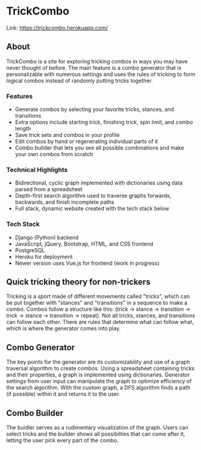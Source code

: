 # TrickCombo
Link: https://trickcombo.herokuapp.com/

## About

TrickCombo is a site for exploring tricking combos in ways you may have never thought of before. The main feature is a combo generator that is personalizable with numerous settings and uses the rules of tricking to form logical combos instead of randomly putting tricks together.

### Features
- Generate combos by selecting your favorite tricks, stances, and transitions
- Extra options include starting trick, finishing trick, spin limit, and combo length
- Save trick sets and combos in your profile
- Edit combos by hand or regenerating individual parts of it
- Combo builder that lets you see all possible combinations and make your own combos from scratch

### Technical Highlights
- Bidirectional, cyclic graph implemented with dictionaries using data parsed from a spreadsheet
- Depth-first search algorithm used to traverse graphs forwards, backwards, and finish incomplete paths
- Full stack, dynamic website created with the tech stack below

### Tech Stack
- Django (Python) backend
- JavaScript, jQuery, Bootstrap, HTML, and CSS frontend
- PostgreSQL
- Heroku for deployment
- Newer version uses Vue.js for frontend (work in progress)


## Quick tricking theory for non-trickers
Tricking is a sport made of different movements called "tricks", which can be put together with "stances" and "transitions" in a sequence to make a combo. Combos follow a structure like this: (trick -> stance -> transition -> trick -> stance -> transition -> repeat). Not all tricks, stances, and transitions can follow each other. There are rules that determine what can follow what, which is where the generator comes into play.

## Combo Generator

The key points for the generator are its customizability and use of a graph traversal algorithm to create combos. Using a spreadsheet containing tricks and their properties, a graph is implemented using dictionaries. Generator settings from user input can manipulate the graph to optimize efficiency of the search algorithm. With the custom graph, a DFS algorithm finds a path (if possible) within it and returns it to the user.

## Combo Builder

The buidler serves as a rudimentary visualization of the graph. Users can select tricks and the builder shows all possibilties that can come after it, letting the user pick every part of the combo.